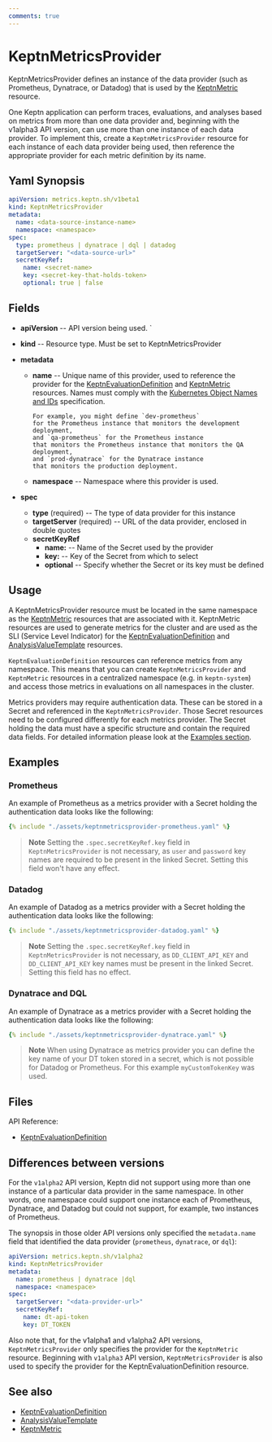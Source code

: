 ```yaml
---
comments: true
---
```


# KeptnMetricsProvider

KeptnMetricsProvider defines an instance of the data provider
(such as Prometheus, Dynatrace, or Datadog)
that is used by the [KeptnMetric](metric.md) resource.

One Keptn application can perform
traces, evaluations, and analyses based on metrics
from more than one data provider
and, beginning with the v1alpha3 API version,
can use more than one instance of each data provider.
To implement this, create a `KeptnMetricsProvider` resource
for each instance of each data provider being used,
then reference the appropriate provider
for each metric definition by its name.

## Yaml Synopsis

```yaml
apiVersion: metrics.keptn.sh/v1beta1
kind: KeptnMetricsProvider
metadata:
  name: <data-source-instance-name>
  namespace: <namespace>
spec:
  type: prometheus | dynatrace | dql | datadog
  targetServer: "<data-source-url>"
  secretKeyRef:
    name: <secret-name>
    key: <secret-key-that-holds-token>
    optional: true | false
```

## Fields

* **apiVersion** -- API version being used.
`
* **kind** -- Resource type.
   Must be set to KeptnMetricsProvider

* **metadata**
    * **name** -- Unique name of this provider,
       used to reference the provider for the
       [KeptnEvaluationDefinition](evaluationdefinition.md)
       and [KeptnMetric](metric.md) resources.
       Names must comply with the
       [Kubernetes Object Names and IDs](https://kubernetes.io/docs/concepts/overview/working-with-objects/names/#dns-subdomain-names)
       specification.

          For example, you might define `dev-prometheus`
          for the Prometheus instance that monitors the development deployment,
          and `qa-prometheus` for the Prometheus instance
          that monitors the Prometheus instance that monitors the QA deployment,
          and `prod-dynatrace` for the Dynatrace instance
          that monitors the production deployment.

    * **namespace** -- Namespace where this provider is used.

* **spec**

    * **type** (required) -- The type of data provider for this instance
    * **targetServer** (required) -- URL of the data provider, enclosed in double quotes
    * **secretKeyRef**
        * **name:** -- Name of the Secret used by the provider
        * **key:** -- Key of the Secret from which to select
        * **optional** -- Specify whether the Secret or its key must be defined

## Usage

A KeptnMetricsProvider resource must be located
in the same namespace as the
[KeptnMetric](metric.md)
resources that are associated with it.
KeptnMetric resources are used to generate metrics for the cluster
and are used as the SLI (Service Level Indicator) for the
[KeptnEvaluationDefinition](evaluationdefinition.md)
and
[AnalysisValueTemplate](analysisvaluetemplate.md)
resources.

`KeptnEvaluationDefinition` resources can reference metrics
from any namespace.
This means that you can create `KeptnMetricsProvider`
and `KeptnMetric` resources
in a centralized namespace (e.g. in `keptn-system`)
and access those metrics in evaluations
on all namespaces in the cluster.

Metrics providers may require authentication data.
These can be stored in a Secret and referenced in the `KeptnMetricsProvider`.
Those Secret resources need to be configured differently for each metrics provider.
The Secret holding the data must have a specific structure
and contain the required data fields.
For detailed information please look at the [Examples section](#examples).

## Examples

### Prometheus

An example of Prometheus as a metrics provider with a Secret holding
the authentication data looks like the following:

```yaml
{% include "./assets/keptnmetricsprovider-prometheus.yaml" %}
```

> **Note**
Setting the `.spec.secretKeyRef.key` field in `KeptnMetricsProvider` is not necessary,
as `user` and `password` key names are required to be present in the linked Secret.
Setting this field won't have any effect.

### Datadog

An example of Datadog as a metrics provider with a Secret holding
the authentication data looks like the following:

```yaml
{% include "./assets/keptnmetricsprovider-datadog.yaml" %}
```

> **Note**
Setting the `.spec.secretKeyRef.key` field in `KeptnMetricsProvider` is not necessary,
as `DD_CLIENT_API_KEY` and `DD_CLIENT_API_KEY` key names must be
present in the linked Secret.
Setting this field has no effect.

### Dynatrace and DQL

An example of Dynatrace as a metrics provider with a Secret holding
the authentication data looks like the following:

```yaml
{% include "./assets/keptnmetricsprovider-dynatrace.yaml" %}
```

> **Note**
When using Dynatrace as metrics provider you can
define the key name of your DT token stored in a secret,
which is not possible for Datadog or Prometheus.
For this example `myCustomTokenKey` was used.

## Files

API Reference:

* [KeptnEvaluationDefinition](../api-reference/lifecycle/index.md)

## Differences between versions

For the `v1alpha2` API version,
Keptn did not support
using more than one instance of a particular data provider
in the same namespace.
In other words, one namespace could support one instance each
of Prometheus, Dynatrace, and Datadog
but could not support, for example, two instances of Prometheus.

The synopsis in those older API versions
only specified the `metadata.name` field
that identified the data provider (`prometheus`, `dynatrace`, or `dql`):

```yaml
apiVersion: metrics.keptn.sh/v1alpha2
kind: KeptnMetricsProvider
metadata:
  name: prometheus | dynatrace |dql
  namespace: <namespace>
spec:
  targetServer: "<data-provider-url>"
  secretKeyRef:
    name: dt-api-token
    key: DT_TOKEN
```

Also note that, for the v1alpha1 and v1alpha2 API versions,
`KeptnMetricsProvider` only specifies the provider
for the `KeptnMetric` resource.
Beginning with `v1alpha3` API version,
`KeptnMetricsProvider` is also used to specify the provider
for the KeptnEvaluationDefinition resource.

## See also

* [KeptnEvaluationDefinition](evaluationdefinition.md)
* [AnalysisValueTemplate](analysisvaluetemplate.md)
* [KeptnMetric](metric.md)
